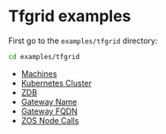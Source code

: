 # Tfgrid examples

First go to the `examples/tfgrid` directory:

```sh
cd examples/tfgrid
```

- [Machines](./machines.md)
- [Kubernetes Cluster](./k8s.md)
- [ZDB](./zdb.md)
- [Gateway Name](./gateway_name.md)
- [Gateway FQDN](./gateway_fqdn.md)
- [ZOS Node Calls](./zos_calls.md)
